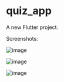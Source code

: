 # quiz_app

A new Flutter project.

Screenshots:


![image](https://github.com/aemami76/quiz_app/assets/137769785/75c7394e-d24f-46ac-b0f9-d0fc9f45abd5)


![image](https://github.com/aemami76/quiz_app/assets/137769785/4a8b9fc9-e1aa-439d-85db-41ae3350589e)


![image](https://github.com/aemami76/quiz_app/assets/137769785/2546cd37-0ef1-4315-9a31-93ffc3225d6f)
